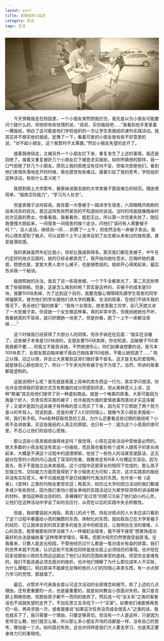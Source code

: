 ```yaml
---
layout: post
title: 卖报纸的小盆友
category: 观点
tags: 生活
---
```


![maibaozhi](/static/blog/img/blog/20151120/2015112001.jpg)

　　今天傍晚我走在校园里，一个小朋友突然把我拦住，我先是以为小朋友可能要问个路什么的，但他却有些怯懦的说，“叔叔，买份报纸吧……”我看到他手里拿着一摞报纸，明白了这可能是他们学校组织的一次让学生卖报纸的课外实践活动。我其实并不想买他的报纸，犹豫了一下，看着可爱的小朋友我有些不好意思的说，“对不起小朋友，这个我暂时不太需要。”然后小朋友失望的走开了。

　　接着我继续走，又被另外一个小朋友拦下来，重复发生了上述的事情，我还是回绝了。接着又重复被好几个小朋友拦下被恳求买报纸，如你所猜想的那样，我一口气拒绝了好几个小朋友。原则上我的拒绝没有任何不妥，但每次拒绝他们，看到他们表情失落地走开的时候，我也感觉有些难过。接着引起了我的思考，学校组织这种活动，有些什么意义呢？
<!--more-->
　　我想到刚上大学那年，被表妹说服去她的大学卖被子那段难忘的经历。理由很简单，“锻炼交际能力”，“学习为人处世”。

　　但是卖被子谈何容易。我背着一大卷被子一踏进学生宿舍，六双眼睛齐刷刷的投来诧异的目光，我见这阵势突然紧张的不知道如何说话。当时的场面就像相亲时初次见面的男女，你看看我、我看看你，尴尬无比。所以第一次完美失败了。随后我慢慢大胆起来，一间宿舍一间宿舍的挨个走访，问他们“请问有人需要被子吗？”，没人说话，继续另一间……折腾了一上午，但依然没有一床被子卖出。我的心情失望到了极点，可以说那个上午让我体会到了此生都从未有过的挫败感，甚至是落败感。

　　我的表妹虽然年纪比我小，但却比我成熟得多。那天我们都在卖被子，中午在约定好的地点见面时，她的已经全都卖完了。我开始向她吐苦水，后悔听她的蛊惑，想想也是，堂堂大男人卖什么被子，也是够憋屈的。她却开心得笑起来，最后告诉我一个秘诀。

　　我按照她的办法，我去了另一栋宿舍楼，一个下午全都卖光了，第二天还附带卖了些插销板。但是，这是怎么做到的呢？其实是这样的，买被子的成本是50块，我要100块卖掉，为了达到这个目的，我要克服心理障碍先跟学生宿舍的同学唠嗑聊天，冒充他们的学长跟他们讲大学的趣事、生活的琐事，在他们不排斥我的情况下，告诉他们“我的故事”：“我有个女朋友，她老爱勤工俭学，前几天她又进了一大批被子卖。你说她一个女生做这种事，真的非常辛苦，但我劝她她也不听，我看她真的不容易，就只好跟她一块卖了。但是你看，跑了一上午一床都没卖掉……”

　　这个时候我已经获得了大部分人的同情，但杀手锏还在后面：“我实在没辙了，这些被子本来是120块进的，女朋友要150块卖掉，你也知道，这破被子150卖我我都不要……但我又不能告诉她，不然她很伤心。你们如果谁想要的话，我亏本100块卖了，女朋友那边每床被子我自己掏钱凑150给她，不能让她知道了……” 晓之以理、动之以情，并且让大家看到这哥们做好事不留名，这才是无私的爱情啊，就是铁石心肠也软化了，所以一下午卖光所有被子也不为怪了。当然，所讲的故事都是虚构的。

　　这能说明什么呢？首先就是表面上简单的卖东西这一行为，其实学问很深。你也许会觉得我的营销方式含有欺骗的成分而感到厌恶，但从某种意义上讲，这种“欺骗”其实给他们提供了另一种虚拟商品，就是一个唯美的故事。大家可能因为我是个好人、负责任而买我的被子；也许是因为我的爱情故事而感动才买这床被子；又或许是因为这床被子有特殊的意义而买了下来，因为买下它帮助了两个努力奋斗的年轻人。但说到底，还是利用了人们的同情心，就像今天小朋友卖报纸一样，我们有手机、Pad各种获取信息的工具，为什么还要看这些过期的报纸呢？小孩不会讲故事，买这些报纸的人真正的原因，也只有一个：因为这个小孩真的很可爱，不忍心让他们的自信心受挫。

　　那让这些小孩卖报纸值得肯定吗？我觉得，小孩在这些活动中受挫是必然的。绝大多数的小孩全程没有卖出一份报纸，而且我也看到有个成年人跟孩子的家长闹起来，大概是不满这个过程中的道德绑架，他说了一些伤人的话甚至是脏话，这无疑对在旁的小孩的内心造成了深深的伤害。我敢肯定有N多人吐槽这次活动，因为首先，孩子不是独立出来卖报纸，这个过程中还是家长的陪同下完成的，那么孩子在独立性、交际能力方面究竟得到了多少锻炼尤为可知；其次，这次实践卖的报纸并没有实际意义，单不论报纸是不是已经被时代淘汰的东西，也许卖一些《读者》、《意林》之类的刊物会更受欢迎；再其次，经历过大学的团日活动的我们都或多或少有些担忧，因为我们害怕小朋友单纯的实践活动沦为某学校领导的讲话精神的材料，害怕这种政治目的的、赤裸裸的“走过场”的陋习污染了他们幼小的心灵，让他们在这种活动中学会了如何去应付，从而在以后的实践中失去积极性。

　　但是，我却要竖起大拇指，真真儿的点个赞。持反对观点的人大多应该只看到了这个过程中暴露给小孩的腌臜的东西、体制化的东西，就如我自己在大学卖被子的经历，它让我体会到的其实更多的是生活中的假恶丑，让我明白生活的艰难，人心的丑恶，我曾被那些同学当做下人一样被赶出宿舍，我不得不接受“想更快成功最好的办法是编故事”这种厚黑学理论，等等。但那次经历仍然使我受益匪浅。在我看来，只要人能走出校园，不管他经历过什么都是一笔对成长有益的财富。我们的世界本就不完美，认识这些不完美也同样是成长路上必须经历的事情。也许现在回复给那些小孩的东西远远超出了他们认知的范围和承受的底线，但受伤总是难免的，我们不能逃避必须去面对的挫折。也许他们理解了为什么那位成年人不买账，为什么爆粗口，明白原来不能肆无忌惮的依托人们的同情心来卖东西，有一点点努力学习的觉悟，那就值了。

　　最后，点赞并不代表我全盘认可这次活动的全部理念和细节。除了上述的几点理由，还有更重要的一点，也是最重要的，就是如何教会小孩面对失败。我只是言辞上稍微拒绝，但那些孩子都不一而同的放弃了，然后连一句“没关系”之类的客套话也不说就失望的走开了，不加反思又去寻找下一个“买家”。如果他们谁能够再恳切一些，再央求我一次，或者直接说“如果这次任务没完成会很丢人”之类的话，我也就买下了，我只需要一个理由，只要足够真切。但没有一个人是这样，只是因为老师怎么教、他们就怎么做，所以那么多小朋友开场的话都是一样，没有自己的思考，哪怕是一丁点。如何面对失败，这也许同样是我们大人要去学习、也是真正要身体力行的事情吧。
